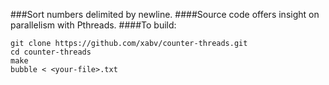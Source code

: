 ###Sort numbers delimited by newline.
####Source code offers insight on parallelism with Pthreads.
####To build:
```
git clone https://github.com/xabv/counter-threads.git
cd counter-threads
make
bubble < <your-file>.txt
```
